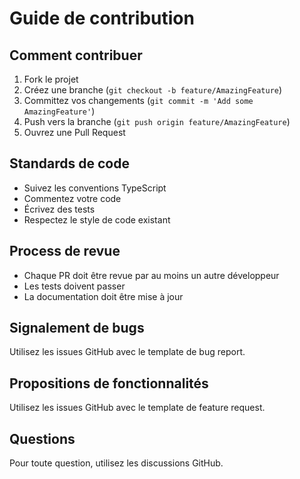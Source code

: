 # Guide de contribution

## Comment contribuer

1. Fork le projet
2. Créez une branche (`git checkout -b feature/AmazingFeature`)
3. Committez vos changements (`git commit -m 'Add some AmazingFeature'`)
4. Push vers la branche (`git push origin feature/AmazingFeature`)
5. Ouvrez une Pull Request

## Standards de code

- Suivez les conventions TypeScript
- Commentez votre code
- Écrivez des tests
- Respectez le style de code existant

## Process de revue

- Chaque PR doit être revue par au moins un autre développeur
- Les tests doivent passer
- La documentation doit être mise à jour

## Signalement de bugs

Utilisez les issues GitHub avec le template de bug report.

## Propositions de fonctionnalités

Utilisez les issues GitHub avec le template de feature request.

## Questions

Pour toute question, utilisez les discussions GitHub.
